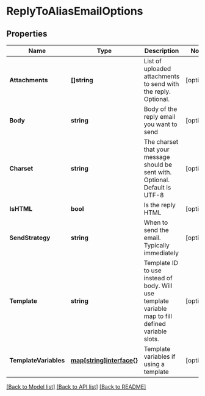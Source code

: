 # ReplyToAliasEmailOptions

## Properties

Name | Type | Description | Notes
------------ | ------------- | ------------- | -------------
**Attachments** | **[]string** | List of uploaded attachments to send with the reply. Optional. | [optional] 
**Body** | **string** | Body of the reply email you want to send | [optional] 
**Charset** | **string** | The charset that your message should be sent with. Optional. Default is UTF-8 | [optional] 
**IsHTML** | **bool** | Is the reply HTML | [optional] 
**SendStrategy** | **string** | When to send the email. Typically immediately | [optional] 
**Template** | **string** | Template ID to use instead of body. Will use template variable map to fill defined variable slots. | [optional] 
**TemplateVariables** | [**map[string]interface{}**]() | Template variables if using a template | [optional] 

[[Back to Model list]](../README#documentation-for-models) [[Back to API list]](../README#documentation-for-api-endpoints) [[Back to README]](../README)


